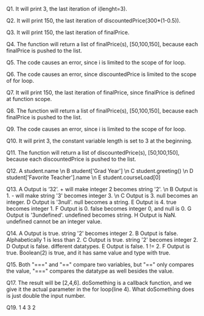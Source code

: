 Q1. It will print 3, the last iteration of i(lenght=3).

Q2. It will print 150, the last iteration of discountedPrice(300*(1-0.5)).

Q3. It will print 150, the last iteration of finalPrice.

Q4. The function will return a list of finalPrice(s), [50,100,150], because each finalPrice is pushed to the list.

Q5. The code causes an error, since i is limited to the scope of for loop.

Q6. The code causes an error, since discountedPrice is limited to the scope of for loop.

Q7. It will print 150, the last iteration of finalPrice, since finalPrice is defined at function scope.

Q8. The function will return a list of finalPrice(s), [50,100,150], because each finalPrice is pushed to the list.

Q9. The code causes an error, since i is limited to the scope of for loop.

Q10. It will print 3, the constant variable length is set to 3 at the beginning.

Q11. The function will return a list of discountedPrice(s), [50,100,150], because each discountedPrice is pushed to the list.

Q12. 
A student.name \n
B student['Grad Year'] \n
C student.greeting() \n
D student['Favorite Teacher'].name \n
E student.courseLoad[0]

Q13. 
A Output is ‘32’. + will make integer 2 becomes string '2'. \n
B Output is 1. - will make string '3' becomes integer 3. \n
C Output is 3. null becomes an integer.
D Output is '3null'. null becomes a string.
E Output is 4. true becomes integer 1.
F Output is 0. false becomes integer 0, and null is 0.
G Output is '3undefined'. undefined becomes string. 
H Output is NaN. undefined cannot be an integer value.

Q14.
A Output is true. string '2' becomes integer 2.
B Output is false. Alphabetically 1 is less than 2.
C Output is true. string '2' becomes integer 2.
D Output is false. different datatypes.
E Output is false. 1 != 2.
F Output is true. Boolean(2) is true, and it has same value and type with true.

Q15. Both "===" and "==" compare two variables, but "==" only compares the value, "===" compares the datatype as well besides the value.

Q17. The result will be [2,4,6]. doSomething is a callback function, and we give it the actual parameter in the for loop(line 4). What doSomething does is just double the input number.

Q19.
1
4
3
2

